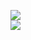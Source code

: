 [![](https://img.shields.io/badge/Made%20With-Github%20Spray-lightgrey.svg?style=for-the-badge&logo=github)](https://github.com/Annihil/github-spray#8256)  
[![](https://i.imgur.com/2DrTn0Z.gif)](https://github.com/Annihil/github-spray)